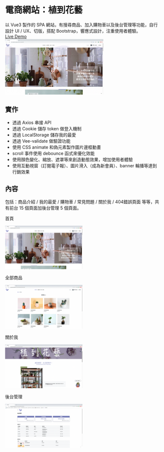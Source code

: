 # 電商網站：植到花藝
以 Vue3 製作的 SPA 網站，有搜尋商品、加入購物車以及後台管理等功能，自行設計 UI / UX、切版，搭配 Bootstrap，響應式設計，注重使用者體驗。  
[Live Demo](https://alisonhuu.github.io/E-commerce-website/#/)  
![overview](./public/web-img/overview.gif)   

## 實作
* 透過 Axios 串接 API
* 透過 Cookie 儲存 token 做登入機制
* 透過 LocalStorage 儲存我的最愛
* 透過 Vee-validate 做驗證功能
* 使用 CSS animate 和偽元素製作圖片邊框動畫
* scroll 事件使用 debounce 函式來優化效能
* 使用顏色變化、縮放、遮罩等來創造動態效果，增加使用者體驗
* 使用互動視窗（訂閱電子報）、圖片滑入（成為新會員）、banner 輪播等達到行銷效果

## 內容
包括：商品介紹 / 我的最愛 / 購物車 / 常見問題 / 關於我 / 404錯誤頁面 等等，共有前台 15 個頁面加後台管理 5 個頁面。

首頁

<img src="./public/web-img/index.png" alt="product" width="50%"/>  

全部商品  

<img src="./public/web-img/product.png" alt="product" width="50%"/>  

關於我  

<img src="./public/web-img/about.png" alt="about" width="50%"/>  

後台管理  

<img src="./public/web-img/dashboard.png" alt="dashboard" width="50%"/> 
